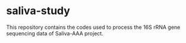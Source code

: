 # saliva-study
This repository contains the codes used to process the 16S rRNA gene sequencing data of Saliva-AAA project.
